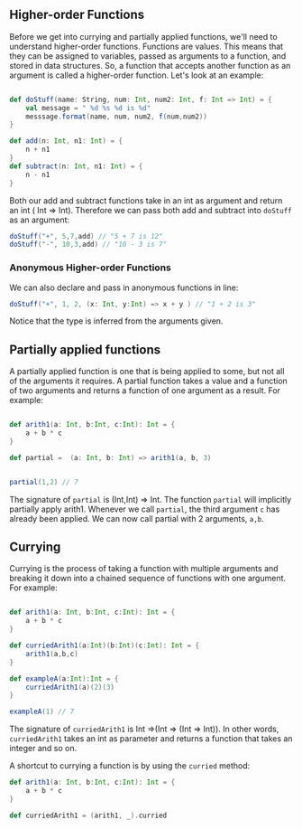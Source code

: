 ## Higher-order Functions

Before we get into currying and partially applied functions, we'll need to understand higher-order functions.  Functions are values.  This means that they can be assigned to variables, passed as arguments to a function, and stored in data structures.  So, a function that accepts another function as an argument is called a higher-order function.  Let's look at an example:

```scala

def doStuff(name: String, num: Int, num2: Int, f: Int => Int) = {
	val message = " %d %s %d is %d"
	messsage.format(name, num, num2, f(num,num2))
}

def add(n: Int, n1: Int) = {
	n + n1
}
def subtract(n: Int, n1: Int) = {
	n - n1
}

```


Both our add and subtract functions take in an int as argument and return an int ( Int => Int).  Therefore we can pass both add and subtract into ```doStuff``` as an argument:


```scala
doStuff("+", 5,7,add) // "5 + 7 is 12"
doStuff("-", 10,3,add) // "10 - 3 is 7"
```

### Anonymous Higher-order Functions


We can also declare and pass in anonymous functions in line:

```scala
doStuff("+", 1, 2, (x: Int, y:Int) => x + y ) // "1 + 2 is 3"
```

Notice that the type is inferred from the arguments given.



## Partially applied functions


A partially applied function is one that is being applied to some, but not all of the arguments it requires.  A partial function takes a value and a function of two arguments and returns a function of one argument as a result.  For example:


```scala

def arith1(a: Int, b:Int, c:Int): Int = {
	a + b * c
}

def partial =  (a: Int, b: Int) => arith1(a, b, 3)


partial(1,2) // 7
```


The signature of ```partial``` is (Int,Int) => Int.  The function ```partial``` will implicitly partially apply arith1.  Whenever we call ```partial```, the third argument ```c``` has already been applied. We can now call partial with 2 arguments, ```a,b```.

## Currying


Currying is the process of taking a function with multiple arguments and breaking it down into a chained sequence of  functions with one argument.  For example:


```scala

def arith1(a: Int, b:Int, c:Int): Int = {
	a + b * c
}

def curriedArith1(a:Int)(b:Int)(c:Int): Int = {
	arith1(a,b,c)
}

def exampleA(a:Int):Int = {
	curriedArith1(a)(2)(3)
}

exampleA(1) // 7
```

The signature of ```curriedArith1``` is Int =>(Int => (Int => Int)).  In other words, ```curriedArith1``` takes an int as parameter and returns a function that takes an integer and so on.


A shortcut to currying a function is by using the ```curried``` method:

```scala
def arith1(a: Int, b:Int, c:Int): Int = {
	a + b * c
}

def curriedArith1 = (arith1, _).curried

```




